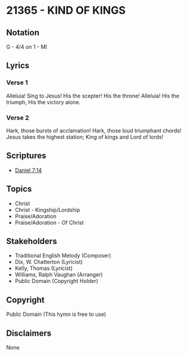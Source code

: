 # 21365 - KIND OF KINGS

## Notation

G - 4/4 on 1 - MI

## Lyrics

### Verse 1

Alleluia! Sing to Jesus! His the scepter! His the throne! Alleluia! His the triumph, His the victory alone.

### Verse 2

Hark, those bursts of acclamation! Hark, those loud triumphant chords! Jesus takes the highest station; King of kings and Lord of lords!


## Scriptures

- [Daniel 7:14](https://www.biblegateway.com/passage/?search=Daniel%207%3A14)

## Topics

- Christ
- Christ - Kingship/Lordship
- Praise/Adoration
- Praise/Adoration - Of Christ

## Stakeholders

- Traditional English Melody (Composer)
- Dix, W. Chatterton (Lyricist)
- Kelly, Thomas (Lyricist)
- Williams, Ralph Vaughan (Arranger)
- Public Domain (Copyright Holder)

## Copyright

Public Domain
(This hymn is free to use)

## Disclaimers

None


